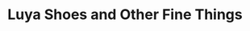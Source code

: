 ---
title: "Luya Shoes and Other Fine Things"
url: /zumbrota/luya-shoes-and-other-fine-things/
shop: shoes
---